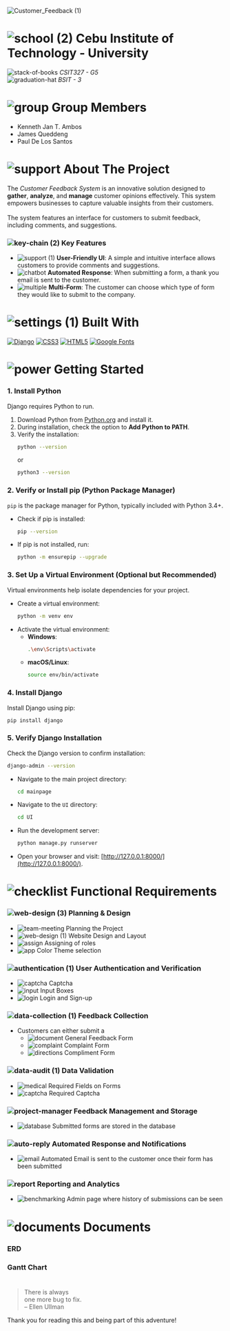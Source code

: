 ![Customer_Feedback (1)](https://github.com/user-attachments/assets/c42a1758-0b84-434b-84f3-621da30bb5f0)

# ![school (2)](https://github.com/user-attachments/assets/ca807c33-ae65-4eca-99fa-2c57a3d18ded) Cebu Institute of Technology - University
![stack-of-books](https://github.com/user-attachments/assets/fa80d092-8a57-45a7-81cf-3d7f5a729daa) *CSIT327 - G5* <br>
![graduation-hat](https://github.com/user-attachments/assets/6e2fb881-1084-4d8e-94ea-c8a6119ed249) *BSIT - 3*

# ![group](https://github.com/user-attachments/assets/72b77262-5970-427b-8af5-32ea9ed6b180) Group Members
- Kenneth Jan T. Ambos
- James Queddeng
- Paul De Los Santos

# ![support](https://github.com/user-attachments/assets/3e5e59e9-1dfb-4b59-93f7-1559ed8e8111) About The Project
The *Customer Feedback System* is an innovative solution designed to **gather**, **analyze**, and **manage** customer opinions effectively. This system empowers businesses to capture valuable insights from their customers. <br> <br>
The system features an interface for customers to submit feedback, including comments, and suggestions. 

### ![key-chain (2)](https://github.com/user-attachments/assets/cd555c51-4ff7-431d-80a6-ee2320495cee) Key Features
- ![support (1)](https://github.com/user-attachments/assets/1c546e5b-6028-4ccb-bc22-04ae88ce9359) **User-Friendly UI**: A simple and intuitive interface allows customers to provide comments and suggestions.
- ![chatbot](https://github.com/user-attachments/assets/f8640424-d683-40dc-af66-e2d4c6d0e0a4) **Automated Response**: When submitting a form, a thank you email is sent to the customer.
- ![multiple](https://github.com/user-attachments/assets/fc7908d9-c8d2-4435-b5ac-5b7571ffaff4) **Multi-Form**: The customer can choose which type of form they would like to submit to the company.

# ![settings (1)](https://github.com/user-attachments/assets/ae00f572-7f09-47ea-a796-0908ca356c09) Built With
[![Django](https://img.shields.io/badge/Django-092E20?style=for-the-badge&logo=django&logoColor=white)](https://www.djangoproject.com/)
[![CSS3](https://img.shields.io/badge/CSS3-1572B6?style=for-the-badge&logo=css3&logoColor=white)](https://developer.mozilla.org/en-US/docs/Web/CSS)
[![HTML5](https://img.shields.io/badge/HTML5-E34F26?style=for-the-badge&logo=html5&logoColor=white)](https://developer.mozilla.org/en-US/docs/Web/HTML)
[![Google Fonts](https://img.shields.io/badge/Google%20Fonts-4285F4?style=for-the-badge&logo=google&logoColor=white)](https://fonts.google.com/)


# ![power](https://github.com/user-attachments/assets/a926c297-4877-4fcf-93bc-f28d10fc4b46) Getting Started

### 1. Install Python  
Django requires Python to run.

1. Download Python from [Python.org](https://www.python.org/downloads/) and install it.
2. During installation, check the option to **Add Python to PATH**.
3. Verify the installation:
   ```bash
   python --version
   ```
   or
   ```bash
   python3 --version
   ```

### 2. Verify or Install pip (Python Package Manager)

`pip` is the package manager for Python, typically included with Python 3.4+.

- Check if pip is installed:
  ```bash
  pip --version
  ```
- If pip is not installed, run:
  ```bash
  python -m ensurepip --upgrade
  ```

### 3. Set Up a Virtual Environment (Optional but Recommended)

Virtual environments help isolate dependencies for your project.

- Create a virtual environment:
  ```bash
  python -m venv env
  ```
- Activate the virtual environment:
  - **Windows**:
    ```bash
    .\env\Scripts\activate
    ```
  - **macOS/Linux**:
    ```bash
    source env/bin/activate
    ```

### 4. Install Django

Install Django using pip:
```bash
pip install django
```

### 5. Verify Django Installation

Check the Django version to confirm installation:
```bash
django-admin --version
```

- Navigate to the main project directory:
   ```bash
   cd mainpage
   ```
- Navigate to the `UI` directory:
   ```bash
   cd UI
   ```
- Run the development server:
   ```bash
   python manage.py runserver
   ```
- Open your browser and visit: [http://127.0.0.1:8000/](http://127.0.0.1:8000/).

# ![checklist](https://github.com/user-attachments/assets/cd8ca616-7856-437e-b09b-2c50559047b6) Functional Requirements
### ![web-design (3)](https://github.com/user-attachments/assets/ebf1d6a3-e828-4a08-b39c-274e329ee92c) Planning & Design
- ![team-meeting](https://github.com/user-attachments/assets/37ea0ebd-b2c0-412e-8e45-452e146f7d7a) Planning the Project
- ![web-design (1)](https://github.com/user-attachments/assets/a618bfc1-e6c0-44f2-8500-ecddd8d07fbc) Website Design and Layout
- ![assign](https://github.com/user-attachments/assets/5f8ac9e1-da90-4011-82f2-8a5f2bf95776) Assigning of roles
- ![app](https://github.com/user-attachments/assets/c40b22fb-a09c-4615-bcb8-9801ab389f11) Color Theme selection

### ![authentication (1)](https://github.com/user-attachments/assets/0186692d-eadb-44a8-af1a-159b0574111d) User Authentication and Verification
- ![captcha](https://github.com/user-attachments/assets/ace074aa-cef7-4cd7-ad9c-4db2e8c8908f) Captcha
- ![input](https://github.com/user-attachments/assets/c6932dab-23aa-4af3-9b2e-08f629dbe8dd) Input Boxes
- ![login](https://github.com/user-attachments/assets/d6bb77e3-2623-4c59-8acc-957bfc59c570) Login and Sign-up

### ![data-collection (1)](https://github.com/user-attachments/assets/300f4831-7809-443d-a15f-2a0266f16e40) Feedback Collection
- Customers can either submit a
  - ![document](https://github.com/user-attachments/assets/b7ca02cf-c007-49eb-8723-803d546ebc36) General Feedback Form
  - ![complaint](https://github.com/user-attachments/assets/66cf7999-ff7c-40ea-8455-53f1d207c46a) Complaint Form
  - ![directions](https://github.com/user-attachments/assets/1976509a-54e0-40a6-949f-94c2552d860a) Compliment Form

### ![data-audit (1)](https://github.com/user-attachments/assets/c51d5d07-3bb5-4481-8f7f-611d29e81f43) Data Validation
- ![medical](https://github.com/user-attachments/assets/4b2e640d-0f88-4de1-b5d4-0e3a69f8f9b7) Required Fields on Forms
- ![captcha](https://github.com/user-attachments/assets/ace074aa-cef7-4cd7-ad9c-4db2e8c8908f) Required Captcha

### ![project-manager](https://github.com/user-attachments/assets/2e3d6f03-ef8a-4734-8793-26ecbb34aaaf) Feedback Management and Storage
- ![database](https://github.com/user-attachments/assets/69254b5f-51b9-4577-ad2d-c84804119122) Submitted forms are stored in the database

### ![auto-reply](https://github.com/user-attachments/assets/2cfa31ed-5508-4311-94f3-bdbc186a057c) Automated Response and Notifications
- ![email](https://github.com/user-attachments/assets/74827bf2-a28c-49ea-a8d3-34f55296bf1c) Automated Email is sent to the customer once their form has been submitted

### ![report](https://github.com/user-attachments/assets/4f874cff-8f1a-41a0-8a34-2069b208f29e) Reporting and Analytics
- ![benchmarking](https://github.com/user-attachments/assets/e1455c9a-c90d-44a2-b260-2c017d7ded3c) Admin page where history of submissions can be seen


# ![documents](https://github.com/user-attachments/assets/d89d4c1d-02de-4f46-9d74-c42912cc3b24) Documents
### ERD


### Gantt Chart

#
> There is always <br>
> one more bug to fix. <br>
>  – Ellen Ullman

Thank you for reading this and being part of this adventure!
